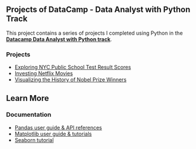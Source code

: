 ## Projects of DataCamp - Data Analyst with Python Track
 
This project contains a series of projects I completed using Python in the 
**[Datacamp Data Analyst with Python track](https://app.datacamp.com/learn/career-tracks/data-analyst-with-python)**.

### Projects
- [Exploring NYC Public School Test Result Scores](./exploring-nyc-public-school-test-result-scores)
- [Investing Netflix Movies](./investigating-netflix-movies)
- [Visualizing the History of Nobel Prize Winners](./visualizing-the-history-of-nobel-prize-winners)

## Learn More
### Documentation
- [Pandas user guide & API references](https://pandas.pydata.org/docs/index.html)
- [Matplotlib user guide & tutorials](https://matplotlib.org/stable/)
- [Seaborn tutorial](https://seaborn.pydata.org/tutorial.html)